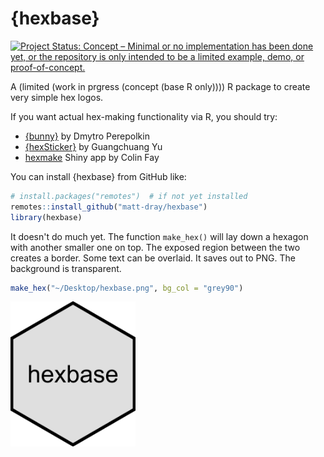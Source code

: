 
# {hexbase}

<!-- badges: start -->
[![Project Status: Concept – Minimal or no implementation has been done yet, or the repository is only intended to be a limited example, demo, or proof-of-concept.](https://www.repostatus.org/badges/latest/concept.svg)](https://www.repostatus.org/#concept)
<!-- badges: end -->

A (limited (work in prgress (concept (base R only)))) R package to create very simple hex logos.

If you want actual hex-making functionality via R, you should try:

* [{bunny}](https://github.com/dmi3kno/bunny) by Dmytro Perepolkin
* [{hexSticker}](https://github.com/GuangchuangYu/hexSticker) by Guangchuang Yu
* [hexmake](https://connect.thinkr.fr/hexmake/) Shiny app by Colin Fay

You can install {hexbase} from GitHub like:

``` r
# install.packages("remotes")  # if not yet installed
remotes::install_github("matt-dray/hexbase")
library(hexbase)
```

It doesn't do much yet. The function `make_hex()` will lay down a hexagon with another smaller one on top. The exposed region between the two creates a border. Some text can be overlaid. It saves out to PNG. The background is transparent.

``` r
make_hex("~/Desktop/hexbase.png", bg_col = "grey90")
```

<img src="man/figures/hexbase.png" width=200>
